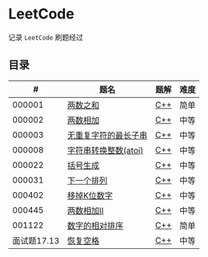 LeetCode
=====

记录 `LeetCode` 刷题经过

## 目录

| # | 题名 | 题解 | 难度 |
| --- | ----- | -------- | ---------- |
| 000001 | [两数之和](https://leetcode-cn.com/problems/two-sum/) | [C++](./all_question/1.two_sum.md) | 简单 |
| 000002 | [两数相加](https://leetcode-cn.com/problems/add-two-numbers/) | [C++](./all_question/2.add_two_numbers.md) | 中等 |
| 000003 | [无重复字符的最长子串](https://leetcode-cn.com/problems/longest-substring-without-repeating-characters/) | [C++](./all_question/3.longest_substring_without_repeating_characters.md) | 中等 |
| 000008 | [字符串转换整数(atoi)](https://leetcode-cn.com/problems/string-to-integer-atoi/) | [C++](all_question/lt000008.string-to-integer-atoi.md) | 中等 |
| 000022 | [括号生成](https://leetcode-cn.com/problems/generate-parentheses/) | [C++](./all_question/22.generate_parentheses.md) | 中等 |
| 000031 | [下一个排列](https://leetcode-cn.com/problems/next-permutation/) | [C++](./all_question/lt000031.next-permutation.md) | 中等 |
| 000402 | [移掉K位数字](https://leetcode-cn.com/problems/remove-k-digits/) | [C++](./all_question/lt000402.remove-k-digits.md) | 中等 |
| 000445 | [两数相加II](https://leetcode-cn.com/problems/add-two-numbers-ii/) | [C++](./all_question/445.add_two_numbers_ii.md) | 中等 |
| 001122 | [数字的相对排序](https://leetcode-cn.com/problems/relative-sort-array/) | [C++](./all_question/lt001122.relative-sort-array.md) | 简单 |
| 面试题17.13 | [恢复空格](https://leetcode-cn.com/problems/re-space-lcci/) | [C++](./all_question/17.13.re_space_lcci.md) | 中等  |

